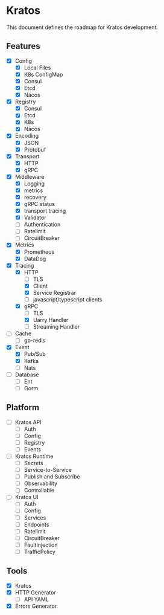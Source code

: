 # Kratos

This document defines the roadmap for Kratos development.

## Features
- [x] Config
    - [x] Local Files
    - [x] K8s ConfigMap
    - [x] Consul
    - [x] Etcd
    - [x] Nacos
- [x] Registry
    - [x] Consul
    - [x] Etcd
    - [x] K8s
    - [x] Nacos
- [x] Encoding
    - [x] JSON
    - [x] Protobuf
- [x] Transport
    - [x] HTTP
    - [x] gRPC
- [x] Middleware
    - [x] Logging
    - [x] metrics
    - [x] recovery
    - [x] gRPC status
    - [x] transport tracing
    - [x] Validator
    - [ ] Authentication
    - [ ] Ratelimit
    - [ ] CircuitBreaker
- [x] Metrics
    - [x] Prometheus
    - [x] DataDog
- [x] Tracing
    - [x] HTTP
        - [ ] TLS
        - [x] Client
        - [x] Service Registrar
        - [ ] javascript/typescript clients
    - [x] gRPC
        - [ ] TLS
        - [x] Uarry Handler
        - [ ] Streaming Handler
- [ ] Cache
    - [ ] go-redis
- [x] Event
    - [x] Pub/Sub
    - [x] Kafka
    - [ ] Nats
- [ ] Database
    - [ ] Ent
    - [ ] Gorm

## Platform
- [ ] Kratos API
    - [ ] Auth
    - [ ] Config
    - [ ] Registry
    - [ ] Events
- [ ] Kratos Runtime
    - [ ] Secrets
    - [ ] Service-to-Service
    - [ ] Publish and Subscribe
    - [ ] Observability
    - [ ] Controllable
- [ ] Kratos UI
    - [ ] Auth
    - [ ] Config
    - [ ] Services
    - [ ] Endpoints
    - [ ] Ratelimit
    - [ ] CircuitBreaker
    - [ ] FaultInjection
    - [ ] TrafficPolicy

## Tools
- [x] Kratos
- [x] HTTP Generator
    - [ ] API YAML
- [x] Errors Generator
